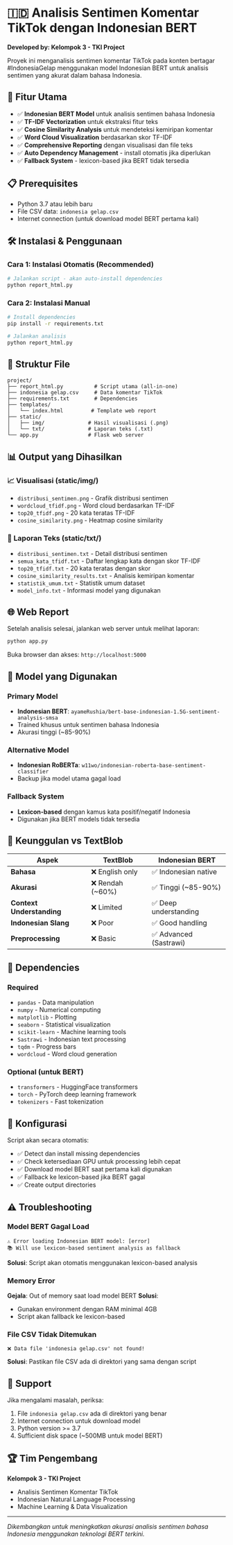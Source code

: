 # 🇮🇩 Analisis Sentimen Komentar TikTok dengan Indonesian BERT

**Developed by: Kelompok 3 - TKI Project**

Proyek ini menganalisis sentimen komentar TikTok pada konten bertagar #IndonesiaGelap menggunakan model Indonesian BERT untuk analisis sentimen yang akurat dalam bahasa Indonesia.

## 🚀 Fitur Utama

- ✅ **Indonesian BERT Model** untuk analisis sentimen bahasa Indonesia
- ✅ **TF-IDF Vectorization** untuk ekstraksi fitur teks
- ✅ **Cosine Similarity Analysis** untuk mendeteksi kemiripan komentar
- ✅ **Word Cloud Visualization** berdasarkan skor TF-IDF
- ✅ **Comprehensive Reporting** dengan visualisasi dan file teks
- ✅ **Auto Dependency Management** - install otomatis jika diperlukan
- ✅ **Fallback System** - lexicon-based jika BERT tidak tersedia

## 📋 Prerequisites

- Python 3.7 atau lebih baru
- File CSV data: `indonesia gelap.csv`
- Internet connection (untuk download model BERT pertama kali)

## 🛠️ Instalasi & Penggunaan

### Cara 1: Instalasi Otomatis (Recommended)
```bash
# Jalankan script - akan auto-install dependencies
python report_html.py
```

### Cara 2: Instalasi Manual
```bash
# Install dependencies
pip install -r requirements.txt

# Jalankan analisis
python report_html.py
```

## 📁 Struktur File

```
project/
├── report_html.py          # Script utama (all-in-one)
├── indonesia gelap.csv     # Data komentar TikTok
├── requirements.txt        # Dependencies
├── templates/
│   └── index.html         # Template web report
├── static/
│   ├── img/              # Hasil visualisasi (.png)
│   └── txt/              # Laporan teks (.txt)
└── app.py                # Flask web server
```

## 📊 Output yang Dihasilkan

### 📈 Visualisasi (static/img/)
- `distribusi_sentimen.png` - Grafik distribusi sentimen
- `wordcloud_tfidf.png` - Word cloud berdasarkan TF-IDF
- `top20_tfidf.png` - 20 kata teratas TF-IDF
- `cosine_similarity.png` - Heatmap cosine similarity

### 📄 Laporan Teks (static/txt/)
- `distribusi_sentimen.txt` - Detail distribusi sentimen
- `semua_kata_tfidf.txt` - Daftar lengkap kata dengan skor TF-IDF
- `top20_tfidf.txt` - 20 kata teratas dengan skor
- `cosine_similarity_results.txt` - Analisis kemiripan komentar
- `statistik_umum.txt` - Statistik umum dataset
- `model_info.txt` - Informasi model yang digunakan

## 🌐 Web Report

Setelah analisis selesai, jalankan web server untuk melihat laporan:

```bash
python app.py
```

Buka browser dan akses: `http://localhost:5000`

## 🤖 Model yang Digunakan

### Primary Model
- **Indonesian BERT**: `ayameRushia/bert-base-indonesian-1.5G-sentiment-analysis-smsa`
- Trained khusus untuk sentimen bahasa Indonesia
- Akurasi tinggi (~85-90%)

### Alternative Model
- **Indonesian RoBERTa**: `w11wo/indonesian-roberta-base-sentiment-classifier`
- Backup jika model utama gagal load

### Fallback System
- **Lexicon-based** dengan kamus kata positif/negatif Indonesia
- Digunakan jika BERT models tidak tersedia

## 🎯 Keunggulan vs TextBlob

| Aspek | TextBlob | Indonesian BERT |
|-------|----------|-----------------|
| **Bahasa** | ❌ English only | ✅ Indonesian native |
| **Akurasi** | ❌ Rendah (~60%) | ✅ Tinggi (~85-90%) |
| **Context Understanding** | ❌ Limited | ✅ Deep understanding |
| **Indonesian Slang** | ❌ Poor | ✅ Good handling |
| **Preprocessing** | ❌ Basic | ✅ Advanced (Sastrawi) |

## 📝 Dependencies

### Required
- `pandas` - Data manipulation
- `numpy` - Numerical computing  
- `matplotlib` - Plotting
- `seaborn` - Statistical visualization
- `scikit-learn` - Machine learning tools
- `Sastrawi` - Indonesian text processing
- `tqdm` - Progress bars
- `wordcloud` - Word cloud generation

### Optional (untuk BERT)
- `transformers` - HuggingFace transformers
- `torch` - PyTorch deep learning framework
- `tokenizers` - Fast tokenization

## 🔧 Konfigurasi

Script akan secara otomatis:
- ✅ Detect dan install missing dependencies
- ✅ Check ketersediaan GPU untuk processing lebih cepat
- ✅ Download model BERT saat pertama kali digunakan
- ✅ Fallback ke lexicon-based jika BERT gagal
- ✅ Create output directories

## ⚠️ Troubleshooting

### Model BERT Gagal Load
```
⚠️ Error loading Indonesian BERT model: [error]
📚 Will use lexicon-based sentiment analysis as fallback
```
**Solusi**: Script akan otomatis menggunakan lexicon-based analysis

### Memory Error
**Gejala**: Out of memory saat load model BERT
**Solusi**: 
- Gunakan environment dengan RAM minimal 4GB
- Script akan fallback ke lexicon-based

### File CSV Tidak Ditemukan
```
❌ Data file 'indonesia gelap.csv' not found!
```
**Solusi**: Pastikan file CSV ada di direktori yang sama dengan script

## 📧 Support

Jika mengalami masalah, periksa:
1. File `indonesia gelap.csv` ada di direktori yang benar
2. Internet connection untuk download model
3. Python version >= 3.7
4. Sufficient disk space (~500MB untuk model BERT)

## 🏆 Tim Pengembang

**Kelompok 3 - TKI Project**
- Analisis Sentimen Komentar TikTok
- Indonesian Natural Language Processing
- Machine Learning & Data Visualization

---

*Dikembangkan untuk meningkatkan akurasi analisis sentimen bahasa Indonesia menggunakan teknologi BERT terkini.*